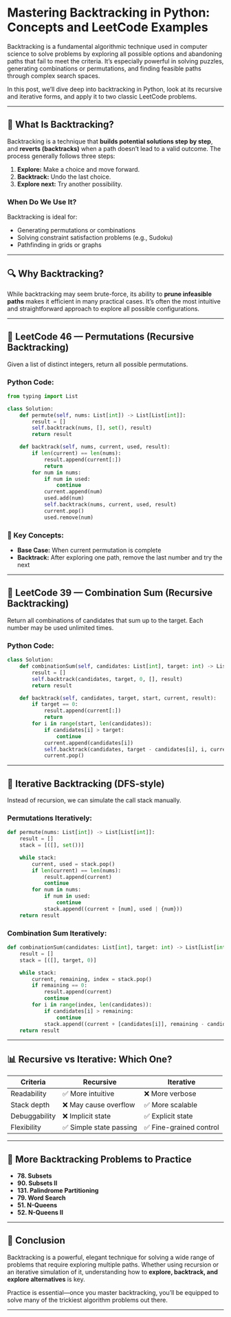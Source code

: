 
# Mastering Backtracking in Python: Concepts and LeetCode Examples

Backtracking is a fundamental algorithmic technique used in computer science to solve problems by exploring all possible options and abandoning paths that fail to meet the criteria. It’s especially powerful in solving puzzles, generating combinations or permutations, and finding feasible paths through complex search spaces.

In this post, we’ll dive deep into backtracking in Python, look at its recursive and iterative forms, and apply it to two classic LeetCode problems.

---

## 🌱 What Is Backtracking?

Backtracking is a technique that **builds potential solutions step by step**, and **reverts (backtracks)** when a path doesn’t lead to a valid outcome. The process generally follows three steps:

1. **Explore:** Make a choice and move forward.
2. **Backtrack:** Undo the last choice.
3. **Explore next:** Try another possibility.

### When Do We Use It?

Backtracking is ideal for:
- Generating permutations or combinations
- Solving constraint satisfaction problems (e.g., Sudoku)
- Pathfinding in grids or graphs

---

## 🔍 Why Backtracking?

While backtracking may seem brute-force, its ability to **prune infeasible paths** makes it efficient in many practical cases. It’s often the most intuitive and straightforward approach to explore all possible configurations.

---

## 🔢 LeetCode 46 — Permutations (Recursive Backtracking)

Given a list of distinct integers, return all possible permutations.

### Python Code:

```python
from typing import List

class Solution:
    def permute(self, nums: List[int]) -> List[List[int]]:
        result = []
        self.backtrack(nums, [], set(), result)
        return result

    def backtrack(self, nums, current, used, result):
        if len(current) == len(nums):
            result.append(current[:])
            return
        for num in nums:
            if num in used:
                continue
            current.append(num)
            used.add(num)
            self.backtrack(nums, current, used, result)
            current.pop()
            used.remove(num)
```

### 🔑 Key Concepts:
- **Base Case:** When current permutation is complete
- **Backtrack:** After exploring one path, remove the last number and try the next

---

## 🎯 LeetCode 39 — Combination Sum (Recursive Backtracking)

Return all combinations of candidates that sum up to the target. Each number may be used unlimited times.

### Python Code:

```python
class Solution:
    def combinationSum(self, candidates: List[int], target: int) -> List[List[int]]:
        result = []
        self.backtrack(candidates, target, 0, [], result)
        return result

    def backtrack(self, candidates, target, start, current, result):
        if target == 0:
            result.append(current[:])
            return
        for i in range(start, len(candidates)):
            if candidates[i] > target:
                continue
            current.append(candidates[i])
            self.backtrack(candidates, target - candidates[i], i, current, result)
            current.pop()
```

---

## 🔁 Iterative Backtracking (DFS-style)

Instead of recursion, we can simulate the call stack manually.

### Permutations Iteratively:

```python
def permute(nums: List[int]) -> List[List[int]]:
    result = []
    stack = [([], set())]

    while stack:
        current, used = stack.pop()
        if len(current) == len(nums):
            result.append(current)
            continue
        for num in nums:
            if num in used:
                continue
            stack.append((current + [num], used | {num}))
    return result
```

### Combination Sum Iteratively:

```python
def combinationSum(candidates: List[int], target: int) -> List[List[int]]:
    result = []
    stack = [([], target, 0)]

    while stack:
        current, remaining, index = stack.pop()
        if remaining == 0:
            result.append(current)
            continue
        for i in range(index, len(candidates)):
            if candidates[i] > remaining:
                continue
            stack.append((current + [candidates[i]], remaining - candidates[i], i))
    return result
```

---

## 📊 Recursive vs Iterative: Which One?

| Criteria              | Recursive              | Iterative                   |
|-----------------------|------------------------|-----------------------------|
| Readability           | ✅ More intuitive       | ❌ More verbose             |
| Stack depth           | ❌ May cause overflow   | ✅ More scalable            |
| Debuggability         | ❌ Implicit state       | ✅ Explicit state           |
| Flexibility           | ✅ Simple state passing | ✅ Fine-grained control     |

---

## 🧠 More Backtracking Problems to Practice

- **78. Subsets**
- **90. Subsets II**
- **131. Palindrome Partitioning**
- **79. Word Search**
- **51. N-Queens**
- **52. N-Queens II**

---

## 🧩 Conclusion

Backtracking is a powerful, elegant technique for solving a wide range of problems that require exploring multiple paths. Whether using recursion or an iterative simulation of it, understanding how to **explore, backtrack, and explore alternatives** is key.

Practice is essential—once you master backtracking, you’ll be equipped to solve many of the trickiest algorithm problems out there.

---
